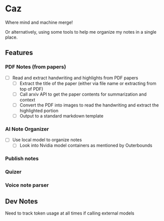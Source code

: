 # Caz

Where mind and machine merge! 

Or alternatively, using some tools to help me organize my notes in a single place.

## Features

### PDF Notes (from papers)
- [ ] Read and extract handwriting and highlights from PDF papers
  - [ ] Extract the title of the paper (either via file name or extracting from top of PDF)
  - [ ] Call arxiv API to get the paper contents for summarization and context
  - [ ] Convert the PDF into images to read the handwriting and extract the highlighted portion
  - [ ] Output to a standard markdown template

### AI Note Organizer
- [ ] Use local model to organize notes
  - [ ] Look into Nvidia model containers as mentioned by Outerbounds

### Publish notes


### Quizer

### Voice note parser

## Dev Notes

Need to track token usage at all times if calling external models
